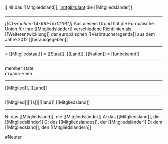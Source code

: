 🤝 🟢 das [[Mitgliedsland]], [ˈmɪtɡliːtsˌlant](https://youglish.com/pronounce/Mitgliedsland/german)
die [[Mitgliedsländer]]

---
*[[C1-Hoehen-T4-100-Text#^9|^]]* Aus diesem Grund hat die Europäische Union für ihre [[Mitgliedsländer]] verschiedene Richtlinien als [[Weiterentwicklung]] der europäischen [[Verbraucheragenda]] aus dem Jahre 2012 [[herausgegeben]]

---
= [[Mitgliedstaat]]
≈ [[Staat]], [[Land]], [[Nation]]
≠ [[unbekannt]]

---
member state  
страна-член

---
[[Mitglied]], [[Land]]

---
[[Mitglied]]|[[s]]|[[land]]
[[Mitgliedsland]]


---
N: das [[Mitgliedsland]], die [[Mitgliedsländer]]
A: das [[Mitgliedsland]], die [[Mitgliedsländer]]
G: des [[Mitgliedslandes]], der [[Mitgliedsländer]]
D: dem [[Mitgliedsland]], den [[Mitgliedsländern]]


#Neuter 